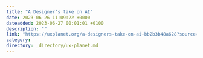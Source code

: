 ```yaml
---
title: "A Designer’s take on AI"
date: 2023-06-26 11:09:22 +0000
dateadded: 2023-06-27 00:01:01 +0100
description: ""
link: "https://uxplanet.org/a-designers-take-on-ai-bb2b3b48a628?source=rss----819cc2aaeee0---4"
category:
directory: _directory/ux-planet.md
---
```


